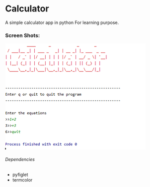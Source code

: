 # Calculator

A simple calculator app in python For learning purpose.

### Screen Shots:

![](https://github.com/Jibran1998/Calculator/blob/master/screenShots/img1.PNG)
###### Dependencies
- pyfiglet
- termcolor
